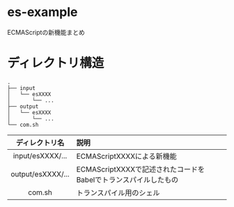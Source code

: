 # es-example
ECMAScriptの新機能まとめ

# ディレクトリ構造

```
.
├── input
│   └── esXXXX
│       └── ...
├── output
│   └── esXXXX
│       └── ...
└── com.sh

```

|ディレクトリ名|説明|
|:-:|:--|
|input/esXXXX/...|ECMAScriptXXXXによる新機能|
|output/esXXXX/...|ECMAScriptXXXXで記述されたコードをBabelでトランスパイルしたもの|
|com.sh|トランスパイル用のシェル|